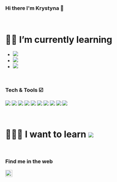 ### Hi there I'm Krystyna 👋
</br>

# 👩‍💻 I’m currently learning
* <img src="https://img.shields.io/badge/-NextJS-000000?style=flat&logo=nextjs">
* <img src="https://img.shields.io/badge/-React-000000?style=flat&logo=react&logoColor=00c8ff">
* <img src="https://img.shields.io/badge/-GraphQL-e535ab?style=flat&logo=graphql&logoColor=FFFFFF">

</br>


### Tech & Tools ☑️

<img src = "https://img.shields.io/badge/-HTML5-E34F26?style=flat&logo=html5&logoColor=white"> <img src = "https://img.shields.io/badge/-CSS3-1572B6?style=flat&logo=css3&logoColor=white">
<img src="https://img.shields.io/badge/-Bootstrap-563D7C?style=flat&logo=bootstrap&logoColor=white">
<img src="https://img.shields.io/badge/-JavaScript-eed718?style=flat&logo=javascript&logoColor=ffffff">
<img src="https://img.shields.io/badge/-MySQL-F29111?style=flat&logo=mysql&logoColor=FFFFFF">
 <img src="https://img.shields.io/badge/-PHP-00c8ff?style=flat&logo=php&logoColor=FFFFFF">
<img src="http://img.shields.io/badge/-Github-000000?style=flat&logo=github&logoColor=FFFFFF">
<img src="http://img.shields.io/badge/-Angular-FFFFFF?style=flat&logo=angular&logoColor=ff3300">
<img src="http://img.shields.io/badge/-VS%20Code-007ACC?style=flat&logo=visual%20studio%20code&logoColor=white">
<img src="http://img.shields.io/badge/-Vercel-black?style=flat&logo=vercel&logoColor=white">


</br>

# 👩‍💻🔆 I want to learn <img src="https://img.shields.io/badge/-Python-ffff66?style=flat&logo=python&logoColor=3399ff">

</br>

### Find me in the web 
<img align="left" alt="krys.web | Instagram" width="22px" src="https://cdn.jsdelivr.net/npm/simple-icons@v3/icons/instagram.svg" />




